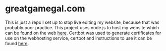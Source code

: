 # greatgamegal.com

This is just a repo I set up to stop live editing my website, because that was probably poor practice.
This project uses node.js to host my website which can be found on the web [here](https://www.greatgamegal.com).
Certbot was used to generate certificates for use on the webhosting service, certbot and instructions to use it can be found [here](https://certbot.eff.org/).
